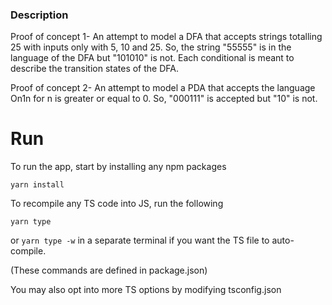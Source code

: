 ### Description

  Proof of concept 1- An attempt to model a DFA that accepts strings totalling 25 with inputs only with 5, 10 and 25. So, the string "55555" is in the language of the DFA but "101010" is not. Each conditional is meant to describe the transition states of the DFA.

  Proof of concept 2- An attempt to model a PDA that accepts the language On1n for n is greater or equal to 0. So, "000111" is accepted but "10" is not.


# Run

To run the app, start by installing any npm packages

`yarn install`

To recompile any TS code into JS, run the following

`yarn type`

or `yarn type -w` in a separate terminal if you want the TS file to auto-compile.

(These commands are defined in package.json)

You may also opt into more TS options by modifying tsconfig.json
